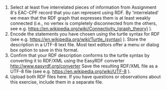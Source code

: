 1. Select at least five interrelated pieces of information from Assignment 8's EAC-CPF record that you can represent using RDF. By 'interrelated' we mean that the RDF graph that expresses them is at least weakly connected (i.e., no vertex is completely disconnected from the others, see e.g. https://en.wikipedia.org/wiki/Connectivity_(graph_theory) ).
2. Encode the statements you have chosen using the turtle syntax for RDF (see e.g. https://en.wikipedia.org/wiki/Turtle_(syntax)  ). Store the description in a UTF-8 text file. Most text editors offer a menu or dialog box option to save in this format.
3. Confirm that your RDF description conforms to the turtle syntax by converting it to RDF/XML using the EasyRDF converter http://www.easyrdf.org/converter  Save the resulting RDF/XML file as a UTF-8 file (see e.g. https://en.wikipedia.org/wiki/UTF-8 ).
4. Upload both RDF files here. If you have questions or observations about this exercise, include them in a separate file.
